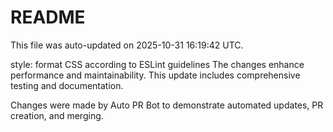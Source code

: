 # README

This file was auto-updated on 2025-10-31 16:19:42 UTC.

style: format CSS according to ESLint guidelines The changes enhance performance and maintainability. This update includes comprehensive testing and documentation.

Changes were made by Auto PR Bot to demonstrate automated updates, PR creation, and merging.
